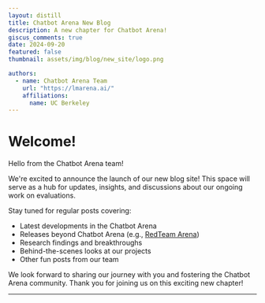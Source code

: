 ```yaml
---
layout: distill
title: Chatbot Arena New Blog
description: A new chapter for Chatbot Arena!
giscus_comments: true
date: 2024-09-20
featured: false
thumbnail: assets/img/blog/new_site/logo.png

authors:
  - name: Chatbot Arena Team
    url: "https://lmarena.ai/"
    affiliations:
      name: UC Berkeley
---
```


# Welcome!

Hello from the Chatbot Arena team!

We're excited to announce the launch of our new blog site! This space will serve as a hub for updates, insights, and discussions about our ongoing work on evaluations.

Stay tuned for regular posts covering:

- Latest developments in the Chatbot Arena
- Releases beyond Chatbot Arena (e.g., [RedTeam Arena](https://redarena.ai))
- Research findings and breakthroughs
- Behind-the-scenes looks at our projects
- Other fun posts from our team

We look forward to sharing our journey with you and fostering the Chatbot Arena community. Thank you for joining us on this exciting new chapter!

---
